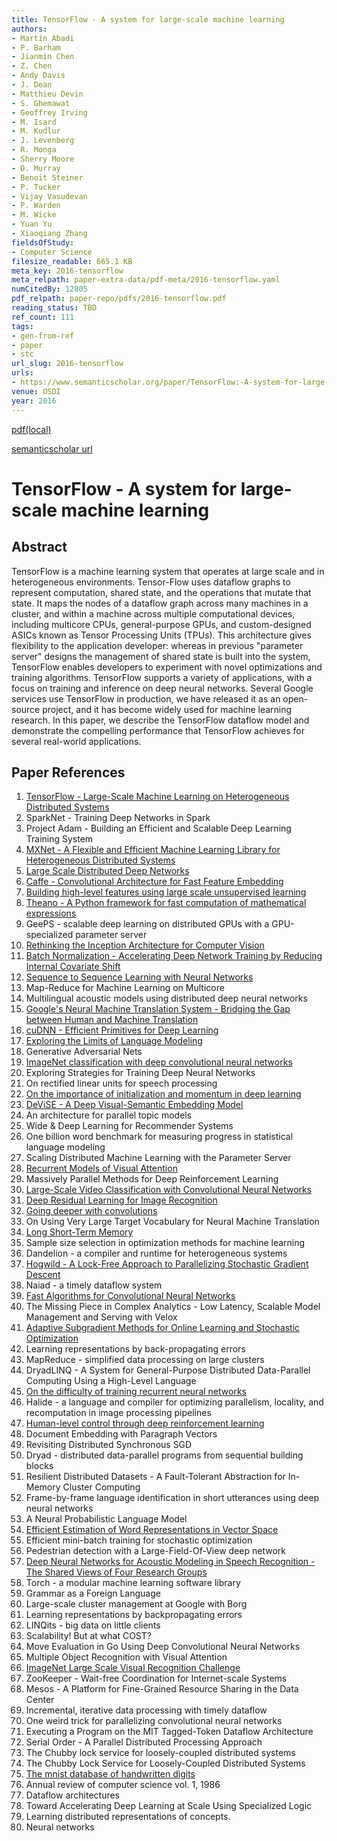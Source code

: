```yaml
---
title: TensorFlow - A system for large-scale machine learning
authors:
- Martín Abadi
- P. Barham
- Jianmin Chen
- Z. Chen
- Andy Davis
- J. Dean
- Matthieu Devin
- S. Ghemawat
- Geoffrey Irving
- M. Isard
- M. Kudlur
- J. Levenberg
- R. Monga
- Sherry Moore
- D. Murray
- Benoit Steiner
- P. Tucker
- Vijay Vasudevan
- P. Warden
- M. Wicke
- Yuan Yu
- Xiaoqiang Zhang
fieldsOfStudy:
- Computer Science
filesize_readable: 665.1 KB
meta_key: 2016-tensorflow
meta_relpath: paper-extra-data/pdf-meta/2016-tensorflow.yaml
numCitedBy: 12805
pdf_relpath: paper-repo/pdfs/2016-tensorflow.pdf
reading_status: TBD
ref_count: 111
tags:
- gen-from-ref
- paper
- stc
url_slug: 2016-tensorflow
urls:
- https://www.semanticscholar.org/paper/TensorFlow:-A-system-for-large-scale-machine-Abadi-Barham/46200b99c40e8586c8a0f588488ab6414119fb28?sort=total-citations
venue: OSDI
year: 2016
---
```


[pdf(local)](../../paper-repo/pdfs/2016-tensorflow.pdf)

[semanticscholar url](https://www.semanticscholar.org/paper/TensorFlow:-A-system-for-large-scale-machine-Abadi-Barham/46200b99c40e8586c8a0f588488ab6414119fb28?sort=total-citations)

# TensorFlow - A system for large-scale machine learning

## Abstract

TensorFlow is a machine learning system that operates at large scale and in heterogeneous environments. Tensor-Flow uses dataflow graphs to represent computation, shared state, and the operations that mutate that state. It maps the nodes of a dataflow graph across many machines in a cluster, and within a machine across multiple computational devices, including multicore CPUs, general-purpose GPUs, and custom-designed ASICs known as Tensor Processing Units (TPUs). This architecture gives flexibility to the application developer: whereas in previous "parameter server" designs the management of shared state is built into the system, TensorFlow enables developers to experiment with novel optimizations and training algorithms. TensorFlow supports a variety of applications, with a focus on training and inference on deep neural networks. Several Google services use TensorFlow in production, we have released it as an open-source project, and it has become widely used for machine learning research. In this paper, we describe the TensorFlow dataflow model and demonstrate the compelling performance that TensorFlow achieves for several real-world applications.

## Paper References

1. [TensorFlow - Large-Scale Machine Learning on Heterogeneous Distributed Systems](2016-tensorflow-large-scale-machine-learning-on-heterogeneous-distributed-systems.md)
2. SparkNet - Training Deep Networks in Spark
3. Project Adam - Building an Efficient and Scalable Deep Learning Training System
4. [MXNet - A Flexible and Efficient Machine Learning Library for Heterogeneous Distributed Systems](2015-mxnet.md)
5. [Large Scale Distributed Deep Networks](2012-large-scale-distributed-deep-networks.md)
6. [Caffe - Convolutional Architecture for Fast Feature Embedding](2014-caffe-convolutional-architecture-for-fast-feature-embedding.md)
7. [Building high-level features using large scale unsupervised learning](2013-building-high-level-features-using-large-scale-unsupervised-learning.md)
8. [Theano - A Python framework for fast computation of mathematical expressions](2016-theano-a-python-framework-for-fast-computation-of-mathematical-expressions.md)
9. GeePS - scalable deep learning on distributed GPUs with a GPU-specialized parameter server
10. [Rethinking the Inception Architecture for Computer Vision](2016-rethinking-the-inception-architecture-for-computer-vision.md)
11. [Batch Normalization - Accelerating Deep Network Training by Reducing Internal Covariate Shift](2015-batch-normalization-accelerating-deep-network-training-by-reducing-internal-covariate-shift.md)
12. [Sequence to Sequence Learning with Neural Networks](2014-sequence-to-sequence-learning-with-neural-networks.md)
13. Map-Reduce for Machine Learning on Multicore
14. Multilingual acoustic models using distributed deep neural networks
15. [Google's Neural Machine Translation System - Bridging the Gap between Human and Machine Translation](2016-google-s-neural-machine-translation-system-bridging-the-gap-between-human-and-machine-translation.md)
16. [cuDNN - Efficient Primitives for Deep Learning](2014-cudnn-efficient-primitives-for-deep-learning.md)
17. [Exploring the Limits of Language Modeling](2016-exploring-the-limits-of-language-modeling.md)
18. Generative Adversarial Nets
19. [ImageNet classification with deep convolutional neural networks](2012-imagenet-classification-with-deep-convolutional-neural-networks.md)
20. Exploring Strategies for Training Deep Neural Networks
21. On rectified linear units for speech processing
22. [On the importance of initialization and momentum in deep learning](2013-on-the-importance-of-initialization-and-momentum-in-deep-learning.md)
23. [DeViSE - A Deep Visual-Semantic Embedding Model](2013-devise-a-deep-visual-semantic-embedding-model.md)
24. An architecture for parallel topic models
25. Wide & Deep Learning for Recommender Systems
26. One billion word benchmark for measuring progress in statistical language modeling
27. Scaling Distributed Machine Learning with the Parameter Server
28. [Recurrent Models of Visual Attention](2014-recurrent-models-of-visual-attention.md)
29. Massively Parallel Methods for Deep Reinforcement Learning
30. [Large-Scale Video Classification with Convolutional Neural Networks](2014-large-scale-video-classification-with-convolutional-neural-networks.md)
31. [Deep Residual Learning for Image Recognition](2016-deep-residual-learning-for-image-recognition.md)
32. [Going deeper with convolutions](2015-going-deeper-with-convolutions.md)
33. On Using Very Large Target Vocabulary for Neural Machine Translation
34. [Long Short-Term Memory](1997-long-short-term-memory.md)
35. Sample size selection in optimization methods for machine learning
36. Dandelion - a compiler and runtime for heterogeneous systems
37. [Hogwild - A Lock-Free Approach to Parallelizing Stochastic Gradient Descent](2011-hogwild-a-lock-free-approach-to-parallelizing-stochastic-gradient-descent.md)
38. Naiad - a timely dataflow system
39. [Fast Algorithms for Convolutional Neural Networks](2016-fast-algorithms-for-convolutional-neural-networks.md)
40. The Missing Piece in Complex Analytics - Low Latency, Scalable Model Management and Serving with Velox
41. [Adaptive Subgradient Methods for Online Learning and Stochastic Optimization](2010-adaptive-subgradient-methods-for-online-learning-and-stochastic-optimization.md)
42. Learning representations by back-propagating errors
43. MapReduce - simplified data processing on large clusters
44. DryadLINQ - A System for General-Purpose Distributed Data-Parallel Computing Using a High-Level Language
45. [On the difficulty of training recurrent neural networks](2013-on-the-difficulty-of-training-recurrent-neural-networks.md)
46. Halide - a language and compiler for optimizing parallelism, locality, and recomputation in image processing pipelines
47. [Human-level control through deep reinforcement learning](2015-human-level-control-through-deep-reinforcement-learning.md)
48. Document Embedding with Paragraph Vectors
49. Revisiting Distributed Synchronous SGD
50. Dryad - distributed data-parallel programs from sequential building blocks
51. Resilient Distributed Datasets - A Fault-Tolerant Abstraction for In-Memory Cluster Computing
52. Frame-by-frame language identification in short utterances using deep neural networks
53. A Neural Probabilistic Language Model
54. [Efficient Estimation of Word Representations in Vector Space](2013-efficient-estimation-of-word-representations-in-vector-space.md)
55. Efficient mini-batch training for stochastic optimization
56. Pedestrian detection with a Large-Field-Of-View deep network
57. [Deep Neural Networks for Acoustic Modeling in Speech Recognition - The Shared Views of Four Research Groups](2012-deep-neural-networks-for-acoustic-modeling-in-speech-recognition-the-shared-views-of-four-research-groups.md)
58. Torch - a modular machine learning software library
59. Grammar as a Foreign Language
60. Large-scale cluster management at Google with Borg
61. Learning representations by backpropagating errors
62. LINQits - big data on little clients
63. Scalability! But at what COST?
64. Move Evaluation in Go Using Deep Convolutional Neural Networks
65. Multiple Object Recognition with Visual Attention
66. [ImageNet Large Scale Visual Recognition Challenge](2015-imagenet-large-scale-visual-recognition-challenge.md)
67. ZooKeeper - Wait-free Coordination for Internet-scale Systems
68. Mesos - A Platform for Fine-Grained Resource Sharing in the Data Center
69. Incremental, iterative data processing with timely dataflow
70. One weird trick for parallelizing convolutional neural networks
71. Executing a Program on the MIT Tagged-Token Dataflow Architecture
72. Serial Order - A Parallel Distributed Processing Approach
73. The Chubby lock service for loosely-coupled distributed systems
74. The Chubby Lock Service for Loosely-Coupled Distributed Systems
75. [The mnist database of handwritten digits](2005-the-mnist-database-of-handwritten-digits.md)
76. Annual review of computer science vol. 1, 1986
77. Dataflow architectures
78. Toward Accelerating Deep Learning at Scale Using Specialized Logic
79. Learning distributed representations of concepts.
80. Neural networks
